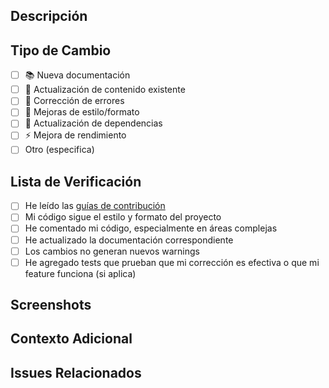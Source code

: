## Descripción
<!-- Describe los cambios que realizaste y por qué son necesarios -->

## Tipo de Cambio
<!-- Marca con una [x] las opciones que correspondan -->

- [ ] 📚 Nueva documentación
- [ ] 📝 Actualización de contenido existente
- [ ] 🐞 Corrección de errores
- [ ] 🎨 Mejoras de estilo/formato
- [ ] 🔄 Actualización de dependencias
- [ ] ⚡ Mejora de rendimiento
- [ ] Otro (especifica)

## Lista de Verificación

- [ ] He leído las [guías de contribución](../CONTRIBUTING.md)
- [ ] Mi código sigue el estilo y formato del proyecto
- [ ] He comentado mi código, especialmente en áreas complejas
- [ ] He actualizado la documentación correspondiente
- [ ] Los cambios no generan nuevos warnings
- [ ] He agregado tests que prueban que mi corrección es efectiva o que mi feature funciona (si aplica)

## Screenshots
<!-- Si los cambios afectan la UI, incluye screenshots antes/después -->

## Contexto Adicional
<!-- Agrega cualquier otro contexto sobre el pull request aquí -->

## Issues Relacionados
<!-- Menciona cualquier issue relacionado usando # -->